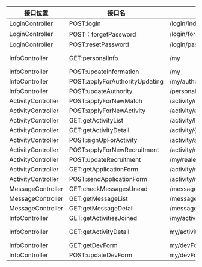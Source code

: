 |接口位置|接口名|映射地址|参数|返回值|
|--------|------|---------|----|------|
|LoginController|POST:login|/login/index|id(String), password(String),VerificationCode(String)|succeed(Boolean),msg(String)|
|LoginController|POST：forgetPassword|/login/forgetPassword||succeed(Boolean)|
|LoginController|POST:resetPassword|/login/password_reset|newPassword(String), verificationCode(String)|succeed(Boolean)|
|InfoController |GET:personalInfo|/my||id(String),activitiesJoined(Activity[]),activitiesReleased(Activity[]),name(String),clazz(String),roles(String[]),contactInfo(String), developmentEvaluation(String)|
|InfoController |POST:updateInformation|/my|name(String),class(String),Contactinformation(String), Developmentevaluation(String)|succeed(Boolean)|
|InfoController |POST:applyForAuthorityUpdating|/my/authority|targetAuthority(String)|succeed(Boolean)|
|InfoController |POST:updateAuthority|/personalInfo|identity(String)|succeed(Boolean)|
|ActivityController|POST:applyForNewMatch|/activity/match/new|name(String),content(string),wayToRegister(string),regStartDate(string),regEndDate(string),limitedNumber(int)|succeed(Boolean)|
|ActivityController|POST:applyForNewActivity|/activity/activity/new|name(String),type(string),content(string),wayToRegister(string),regStartDate(string),regEndDate(string),limitedNumber(int)|succeed(Boolean)|
|ActivityController|GET:getActivityList|/activity/list||activities(map(name(string),startDate(string),endDate(String),limited(int))|
|ActivityController|GET:getActivityDetail|/activity/{activityId}||activity(Activity)|
|ActivityController|POST:signUpForActivity|/activity/activity/{activityId}||succeed(Boolean)|
|ActivityController|POST:applyForNewRecruitment |/activity/recruitment/new|name(String),type(string),content(string),regStartDate(string),regEndDate(string),limitedNumber(int),details(String)|succeed(Boolean)|
|ActivityController|POST:updateRecruitment |/my/realeased/{activityId}|name(String),type(string),content(string),regStartDate(string),regEndDate(string),limitedNumber(int),details(String)|succeed(Boolean)|
|ActivityController|GET:getApplicationForm|/activity/recruitment/form/{activityId}||name(String), grade(String), phoneNumber(String), qqNumber(String), weChatNumber(String)|
|ActivityController|POST:sendApplicationForm|/activity/recruitment/form|description(String)|succeed(Boolean)|
|MessageController |GET:checkMessagesUnead|/message/check||haveMessageUnread(Boolean)|
|MessageController |GET:getMessageList|/message/list||array(id(Long), title(String), isRead(Boolean), releasedTime(Date))|
|MessageController |GET:getMessageDetail|/message/{messageId}||title(String), content(String), isRead(Boolean), releasedTime(Date)|
|InfoController|GET:getActivitiesJoined|/my/activitiesJoined/list||array(id(Long), name(String), initTime(Date))|
|InfoController|GET:getActivityDetail|my/activitiesJoined/{activityId}||id(Long), name(String), content(String), kind(String), type(String), wayToRegister(String), regStartDate(Date), regEndDate(Date), initTime(Date)|
|InfoController|GET:getDevForm|my/devForm||devForm|
|InfoController|POST:updateDevForm|my/devForm|devForm|succeed(Boolean)|
